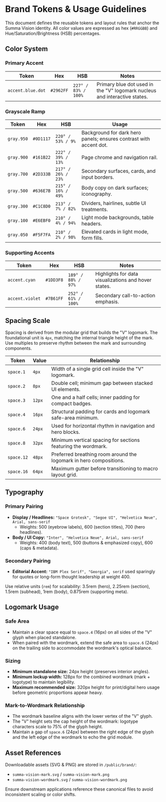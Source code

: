 # Brand Tokens & Usage Guidelines

This document defines the reusable tokens and layout rules that anchor the Summa Vision identity. All color values are expressed as hex (`#RRGGBB`) and Hue/Saturation/Brightness (HSB) percentages.

## Color System

### Primary Accent
| Token | Hex | HSB | Notes |
| --- | --- | --- | --- |
| `accent.blue.dot` | `#2962FF` | `227° / 83% / 100%` | Primary blue dot used in the "V" logomark nucleus and interactive states.

### Grayscale Ramp
| Token | Hex | HSB | Usage |
| --- | --- | --- | --- |
| `gray.950` | `#0D1117` | `220° / 53% / 9%` | Background for dark hero panels; ensures contrast with accent dot.
| `gray.900` | `#161B22` | `222° / 39% / 13%` | Page chrome and navigation rail.
| `gray.700` | `#2D333B` | `217° / 26% / 23%` | Secondary surfaces, cards, and input borders.
| `gray.500` | `#636E7B` | `215° / 16% / 49%` | Body copy on dark surfaces; iconography.
| `gray.300` | `#C1C8D0` | `213° / 7% / 82%` | Dividers, hairlines, subtle UI treatments.
| `gray.100` | `#E6EBF0` | `210° / 4% / 94%` | Light mode backgrounds, table headers.
| `gray.050` | `#F5F7FA` | `210° / 2% / 98%` | Elevated cards in light mode, form fills.

### Supporting Accents
| Token | Hex | HSB | Notes |
| --- | --- | --- | --- |
| `accent.cyan` | `#1DD3F8` | `189° / 88% / 97%` | Highlights for data visualizations and hover states.
| `accent.violet` | `#7B61FF` | `252° / 61% / 100%` | Secondary call-to-action emphasis.

## Spacing Scale

Spacing is derived from the modular grid that builds the "V" logomark. The foundational unit is `4px`, matching the internal triangle height of the mark. Use multiples to preserve rhythm between the mark and surrounding components.

| Token | Value | Relationship |
| --- | --- | --- |
| `space.1` | `4px` | Width of a single grid cell inside the "V" logomark.
| `space.2` | `8px` | Double cell; minimum gap between stacked UI elements.
| `space.3` | `12px` | One and a half cells; inner padding for compact badges.
| `space.4` | `16px` | Structural padding for cards and logomark safe-area minimum.
| `space.6` | `24px` | Used for horizontal rhythm in navigation and hero blocks.
| `space.8` | `32px` | Minimum vertical spacing for sections featuring the wordmark.
| `space.12` | `48px` | Preferred breathing room around the logomark in hero compositions.
| `space.16` | `64px` | Maximum gutter before transitioning to macro layout grid.

## Typography

### Primary Pairing
- **Display / Headlines:** `"Space Grotesk", "Segoe UI", "Helvetica Neue", Arial, sans-serif`
  - Weights: 500 (eyebrow labels), 600 (section titles), 700 (hero headlines).
- **Body / UI Copy:** `"Inter", "Helvetica Neue", Arial, sans-serif`
  - Weights: 400 (body text), 500 (buttons & emphasized copy), 600 (caps & metadata).

### Secondary Pairing
- **Editorial Accent:** `"IBM Plex Serif", "Georgia", serif` used sparingly for quotes or long-form thought leadership at weight 400.

Use relative units (`rem`) for scalability: 3.5rem (hero), 2.25rem (section), 1.5rem (subhead), 1rem (body), 0.875rem (supporting meta).

## Logomark Usage

### Safe Area
- Maintain a clear space equal to `space.4` (16px) on all sides of the "V" glyph when placed standalone.
- When paired with the wordmark, extend the safe area to `space.6` (24px) on the trailing side to accommodate the wordmark's optical balance.

### Sizing
- **Minimum standalone size:** 24px height (preserves interior angles).
- **Minimum lockup width:** 128px for the combined wordmark (mark + logotype) to maintain legibility.
- **Maximum recommended size:** 320px height for print/digital hero usage before geometric proportions appear heavy.

### Mark-to-Wordmark Relationship
- The wordmark baseline aligns with the lower vertex of the "V" glyph.
- The "V" height sets the cap height of the wordmark: logotype characters scale to 75% of the glyph height.
- Maintain a gap of `space.6` (24px) between the right edge of the glyph and the left edge of the wordmark to echo the grid module.

## Asset References

Downloadable assets (SVG & PNG) are stored in `/public/brand/`:
- `summa-vision-mark.svg` / `summa-vision-mark.png`
- `summa-vision-wordmark.svg` / `summa-vision-wordmark.png`

Ensure downstream applications reference these canonical files to avoid inconsistent scaling or color shifts.
